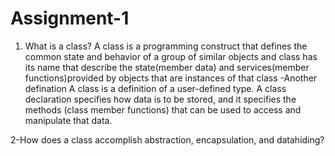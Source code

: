 # Assignment-1
1. What is a class?
A class is a programming construct that defines the common state and behavior of a group of similar objects and class has its name that describe the state(member data) and services(member functions)provided by objects that are instances of that class
-Another defination 
A class is a definition of a user-defined type. A class declaration specifies how data is to be stored, and it specifies the methods (class member functions) that can be used to access and manipulate that data.

2-How does a class accomplish abstraction, encapsulation, and datahiding?

